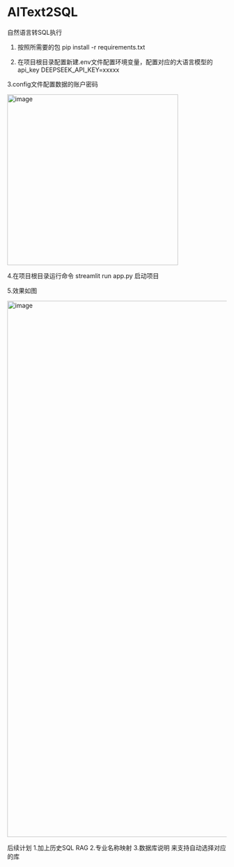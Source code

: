 # AIText2SQL
自然语言转SQL执行

1. 按照所需要的包 pip install -r requirements.txt

2. 在项目根目录配置新建.env文件配置环境变量，配置对应的大语言模型的api_key
   DEEPSEEK_API_KEY=xxxxx


3.config文件配置数据的账户密码

<img width="392" alt="image" src="https://github.com/user-attachments/assets/4e064ace-2769-4ca9-8f9a-076f23a83117" />


4.在项目根目录运行命令 streamlit run app.py 启动项目

5.效果如图

<img width="1231" alt="image" src="https://github.com/user-attachments/assets/5d1bc06d-d1ff-4a69-a7f1-f9aca1a8c520" />


后续计划
1.加上历史SQL RAG
2.专业名称映射
3.数据库说明 来支持自动选择对应的库 
